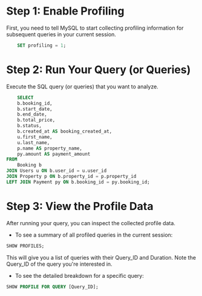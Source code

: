 # Step 1: Enable Profiling
First, you need to tell MySQL to start collecting profiling information for subsequent queries in your current session.
```sql
    SET profiling = 1;
 ```
# Step 2: Run Your Query (or Queries)
Execute the SQL query (or queries) that you want to analyze.
```sql
    SELECT
    b.booking_id,
    b.start_date,
    b.end_date,
    b.total_price,
    b.status,
    b.created_at AS booking_created_at,
    u.first_name,
    u.last_name,
    p.name AS property_name,
    py.amount AS payment_amount
FROM
    Booking b
JOIN Users u ON b.user_id = u.user_id
JOIN Property p ON b.property_id = p.property_id
LEFT JOIN Payment py ON b.booking_id = py.booking_id;
```
# Step 3: View the Profile Data
After running your query, you can inspect the collected profile data.

- To see a summary of all profiled queries in the current session:

```sql
SHOW PROFILES;
 ```
This will give you a list of queries with their Query_ID and Duration. Note the Query_ID of the query you're interested in.

- To see the detailed breakdown for a specific query:
 ```sql
SHOW PROFILE FOR QUERY [Query_ID];
```